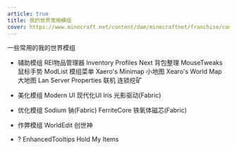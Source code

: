 ```yaml
---
article: true
title: 我的世界常用模组
cover: https://www.minecraft.net/content/dam/minecraftnet/franchise/component-library/parallaxC/scene_default/day/Focus_Cherry.png
---
```


一些常用的我的世界模组
<!-- more -->

- 辅助模组
REI物品管理器
Inventory Profiles Next 背包整理
MouseTweaks 鼠标手势
ModList 模组菜单
Xaero's Minimap 小地图
Xearo's World Map 大地图
Lan Server Properties 联机
连锁挖矿

- 美化模组
Modern UI 现代化UI
Iris 光影驱动(Fabric)

- 优化模组
Sodium 钠(Fabric)
FerriteCore 铁氧体磁芯(Fabric)


- 作弊模组
WorldEdit 创世神

- ?
EnhancedTooltips
Hold My Items